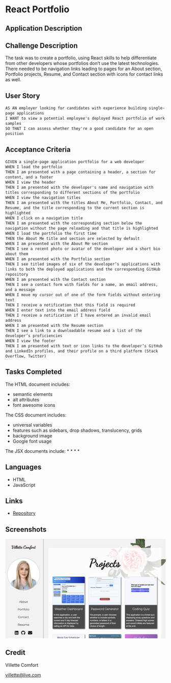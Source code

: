 # React Portfolio

## Application Description


## Challenge Description
The task was to create a portfolio, using React skills to help differentiate from other developers whose portfolios don’t use the latest technologies.  There needed to be navigation links leading to pages for an About section, Portfolio projects, Resume, and Contact section with icons for contact links as well. 

## User Story

```
AS AN employer looking for candidates with experience building single-page applications
I WANT to view a potential employee's deployed React portfolio of work samples
SO THAT I can assess whether they're a good candidate for an open position
```

## Acceptance Criteria

```
GIVEN a single-page application portfolio for a web developer
WHEN I load the portfolio
THEN I am presented with a page containing a header, a section for content, and a footer
WHEN I view the header
THEN I am presented with the developer's name and navigation with titles corresponding to different sections of the portfolio
WHEN I view the navigation titles
THEN I am presented with the titles About Me, Portfolio, Contact, and Resume, and the title corresponding to the current section is highlighted
WHEN I click on a navigation title
THEN I am presented with the corresponding section below the navigation without the page reloading and that title is highlighted
WHEN I load the portfolio the first time
THEN the About Me title and section are selected by default
WHEN I am presented with the About Me section
THEN I see a recent photo or avatar of the developer and a short bio about them
WHEN I am presented with the Portfolio section
THEN I see titled images of six of the developer’s applications with links to both the deployed applications and the corresponding GitHub repository
WHEN I am presented with the Contact section
THEN I see a contact form with fields for a name, an email address, and a message
WHEN I move my cursor out of one of the form fields without entering text
THEN I receive a notification that this field is required
WHEN I enter text into the email address field
THEN I receive a notification if I have entered an invalid email address
WHEN I am presented with the Resume section
THEN I see a link to a downloadable resume and a list of the developer’s proficiencies
WHEN I view the footer
THEN I am presented with text or icon links to the developer’s GitHub and LinkedIn profiles, and their profile on a third platform (Stack Overflow, Twitter) 

```

## Tasks Completed
The HTML document includes:
* semantic elements
* alt attributes
* font awesome icons

The CSS document includes:
* universal variables
* features such as sidebars, drop shadows, translucency, grids
* background image
* Google font usage

The JSX documents include:
* 
* 
* 
* 


## Languages
- HTML
- JavaScript


## Links
* [Repository](https://github.com/villettec/react-portfolio)

## Screenshots
![image](./public/images/readme-screenshot.png)

## Credit
Villette Comfort

villette@live.com